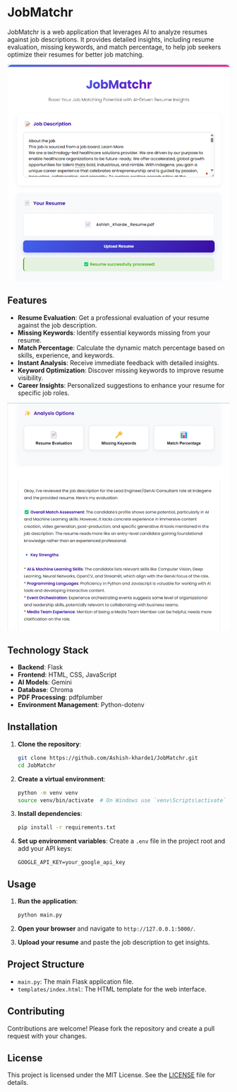 # JobMatchr

JobMatchr is a web application that leverages AI to analyze resumes against job descriptions. It provides detailed insights, including resume evaluation, missing keywords, and match percentage, to help job seekers optimize their resumes for better job matching.

![JobMatchr Screenshot](/templates/image1.png)

## Features

- **Resume Evaluation**: Get a professional evaluation of your resume against the job description.
- **Missing Keywords**: Identify essential keywords missing from your resume.
- **Match Percentage**: Calculate the dynamic match percentage based on skills, experience, and keywords.
- **Instant Analysis**: Receive immediate feedback with detailed insights.
- **Keyword Optimization**: Discover missing keywords to improve resume visibility.
- **Career Insights**: Personalized suggestions to enhance your resume for specific job roles.

![JobMatchr Analysis](/templates/image2.png)

## Technology Stack

- **Backend**: Flask
- **Frontend**: HTML, CSS, JavaScript
- **AI Models**: Gemini
- **Database**: Chroma
- **PDF Processing**: pdfplumber
- **Environment Management**: Python-dotenv

## Installation

1. **Clone the repository**:
    ```bash
    git clone https://github.com/Ashish-kharde1/JobMatchr.git
    cd JobMatchr
    ```

2. **Create a virtual environment**:
    ```bash
    python -m venv venv
    source venv/bin/activate  # On Windows use `venv\Scripts\activate`
    ```

3. **Install dependencies**:
    ```bash
    pip install -r requirements.txt
    ```

4. **Set up environment variables**:
    Create a `.env` file in the project root and add your API keys:
    ```env
    GOOGLE_API_KEY=your_google_api_key
    ```

## Usage

1. **Run the application**:
    ```bash
    python main.py
    ```

2. **Open your browser** and navigate to `http://127.0.0.1:5000/`.

3. **Upload your resume** and paste the job description to get insights.

## Project Structure

- `main.py`: The main Flask application file.
- `templates/index.html`: The HTML template for the web interface.

## Contributing

Contributions are welcome! Please fork the repository and create a pull request with your changes.

## License

This project is licensed under the MIT License. See the [LICENSE](LICENSE) file for details.
